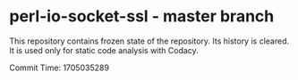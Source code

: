 # perl-io-socket-ssl - master branch

This repository contains frozen state of the repository.
Its history is cleared. It is used only for static code
analysis with Codacy.

Commit Time: 1705035289